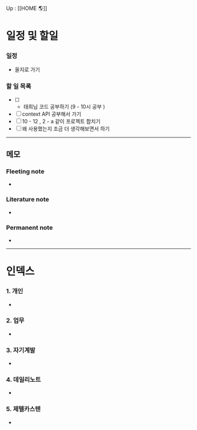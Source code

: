 Up : [[HOME 🌎]]

# 일정 및 할일
### 일정
- 올지로 가기 

### 할 일 목록
- [ ] - 태희님 코드 공부하기 (9 - 10시 공부 )
- [ ] context API 공부해서 가기
- [ ] 10 - 12 , 2 - a 같이 프로젝트 합치기
- [ ] 왜 사용했는지 조금 더 생각해보면서 하기 

---

## 메모

### Fleeting note
- 

### Literature note
- 

### Permanent note
- 

---

# 인덱스
### 1. 개인 
- 
### 2. 업무
- 
### 3. 자기계발
- 
### 4. 데일리노트
- 
### 5. 제텔카스텐
- 
